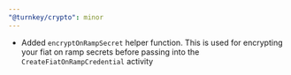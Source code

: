 ```yaml
---
"@turnkey/crypto": minor
---
```


- Added `encryptOnRampSecret` helper function. This is used for encrypting your fiat on ramp secrets before passing into the `CreateFiatOnRampCredential` activity

